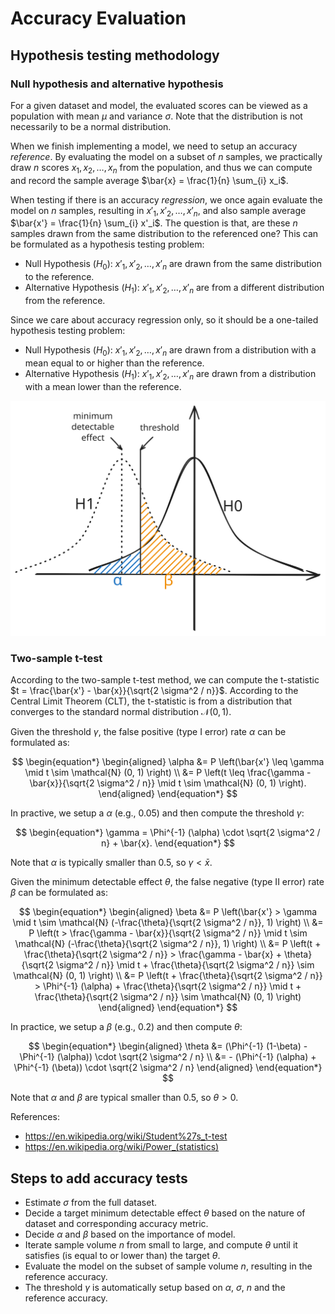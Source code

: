 # Accuracy Evaluation

## Hypothesis testing methodology

### Null hypothesis and alternative hypothesis

For a given dataset and model, the evaluated scores can be viewed as a population with mean $\mu$ and variance $\sigma$. Note that the distribution is not necessarily to be a normal distribution.

When we finish implementing a model, we need to setup an accuracy *reference*. By evaluating the model on a subset of $n$ samples, we practically draw $n$ scores $`x_1, x_2, \dots, x_n`$ from the population, and thus we can compute and record the sample average $`\bar{x} = \frac{1}{n} \sum_{i} x_i`$.

When testing if there is an accuracy *regression*, we once again evaluate the model on $n$ samples, resulting in $`x'_1, x'_2, \dots, x'_n`$, and also sample average $`\bar{x'} = \frac{1}{n} \sum_{i} x'_i`$. The question is that, are these $n$ samples drawn from the same distribution to the referenced one? This can be formulated as a hypothesis testing problem:

* Null Hypothesis ($H_0$): $`x'_1, x'_2, \dots, x'_n`$ are drawn from the same distribution to the reference.
* Alternative Hypothesis ($H_1$): $`x'_1, x'_2, \dots, x'_n`$ are from a different distribution from the reference.

Since we care about accuracy regression only, so it should be a one-tailed hypothesis testing problem:

* Null Hypothesis ($H_0$): $`x'_1, x'_2, \dots, x'_n`$ are drawn from a distribution with a mean equal to or higher than the reference.
* Alternative Hypothesis ($H_1$): $`x'_1, x'_2, \dots, x'_n`$ are drawn from a distribution with a mean lower than the reference.

![Hypothesis Testing](./media/hypothesis-testing.svg)

### Two-sample t-test

According to the two-sample t-test method, we can compute the t-statistic $`t = \frac{\bar{x'} - \bar{x}}{\sqrt{2 \sigma^2 / n}}`$. According to the Central Limit Theorem (CLT), the t-statistic is from a distribution that converges to the standard normal distribution $\mathcal{N} (0, 1)$.

Given the threshold $\gamma$, the false positive (type I error) rate $\alpha$ can be formulated as:

$$
\begin{equation*}
\begin{aligned}
\alpha &= P \left(\bar{x'} \leq \gamma \mid t \sim \mathcal{N} (0, 1) \right) \\
&= P \left(t \leq \frac{\gamma - \bar{x}}{\sqrt{2 \sigma^2 / n}} \mid t \sim \mathcal{N} (0, 1) \right).
\end{aligned}
\end{equation*}
$$

In practive, we setup a $\alpha$ (e.g., 0.05) and then compute the threshold $\gamma$:

$$
\begin{equation*}
\gamma = \Phi^{-1} (\alpha) \cdot \sqrt{2 \sigma^2 / n} + \bar{x}.
\end{equation*}
$$

Note that $\alpha$ is typically smaller than 0.5, so $\gamma < \bar{x}$.

Given the minimum detectable effect $\theta$, the false negative (type II error) rate $\beta$ can be formulated as:

$$
\begin{equation*}
\begin{aligned}
\beta &= P \left(\bar{x'} > \gamma \mid t \sim \mathcal{N} (-\frac{\theta}{\sqrt{2 \sigma^2 / n}}, 1) \right) \\
&= P \left(t > \frac{\gamma - \bar{x}}{\sqrt{2 \sigma^2 / n}} \mid t \sim \mathcal{N} (-\frac{\theta}{\sqrt{2 \sigma^2 / n}}, 1) \right) \\
&= P \left(t + \frac{\theta}{\sqrt{2 \sigma^2 / n}} > \frac{\gamma - \bar{x} + \theta}{\sqrt{2 \sigma^2 / n}} \mid t + \frac{\theta}{\sqrt{2 \sigma^2 / n}} \sim \mathcal{N} (0, 1) \right) \\
&= P \left(t + \frac{\theta}{\sqrt{2 \sigma^2 / n}} > \Phi^{-1} (\alpha) + \frac{\theta}{\sqrt{2 \sigma^2 / n}} \mid t + \frac{\theta}{\sqrt{2 \sigma^2 / n}} \sim \mathcal{N} (0, 1) \right)
\end{aligned}
\end{equation*}
$$

In practice, we setup a $\beta$ (e.g., 0.2) and then compute $\theta$:

$$
\begin{equation*}
\begin{aligned}
\theta &= (\Phi^{-1} (1-\beta) - \Phi^{-1} (\alpha)) \cdot \sqrt{2 \sigma^2 / n} \\
&= - (\Phi^{-1} (\alpha) + \Phi^{-1} (\beta)) \cdot \sqrt{2 \sigma^2 / n}
\end{aligned}
\end{equation*}
$$

Note that $\alpha$ and $\beta$ are typical smaller than 0.5, so $\theta > 0$.

References:
* https://en.wikipedia.org/wiki/Student%27s_t-test
* https://en.wikipedia.org/wiki/Power_(statistics)

## Steps to add accuracy tests

* Estimate $\sigma$ from the full dataset.
* Decide a target minimum detectable effect $\theta$ based on the nature of dataset and corresponding accuracy metric.
* Decide $\alpha$ and $\beta$ based on the importance of model.
* Iterate sample volume $n$ from small to large, and compute $\theta$ until it satisfies (is equal to or lower than) the target $\theta$.
* Evaluate the model on the subset of sample volume $n$, resulting in the reference accuracy.
* The threshold $\gamma$ is automatically setup based on $\alpha$, $\sigma$, $n$ and the reference accuracy.
